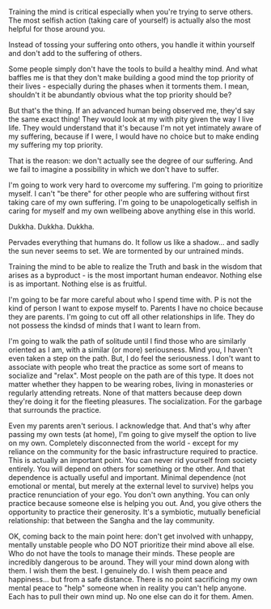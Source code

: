 Training the mind is critical especially when you're trying to serve others.
The most selfish action (taking care of yourself) is actually also the most helpful for those around you.

Instead of tossing your suffering onto others, you handle it within yourself and don't add to the suffering of others.

Some people simply don't have the tools to build a healthy mind. And what baffles me is that they don't make building a good mind the top priority of their lives - especially during the phases when it torments them. I mean, shouldn't it be abundantly obvious what the top priority should be?

But that's the thing. If an advanced human being observed me, they'd say the same exact thing! They would look at my with pity given the way I live life. They would understand that it's because I'm not yet intimately aware of my suffering, because if I were, I would have no choice but to make ending my suffering my top priority.

That is the reason: we don't actually see the degree of our suffering. And we fail to imagine a possibility in which we don't have to suffer.

I'm going to work very hard to overcome my suffering.
I'm going to prioritize myself. I can't "be there" for other people who are suffering without first taking care of my own suffering. I'm going to be unapologetically selfish in caring for myself and my own wellbeing above anything else in this world.

Dukkha. Dukkha. Dukkha.

Pervades everything that humans do. It follow us like a shadow... and sadly the sun never seems to set. We are tormented by our untrained minds.

Training the mind to be able to realize the Truth and bask in the wisdom that arises as a byproduct - is the most important human endeavor. Nothing else is as important. Nothing else is as fruitful.

I'm going to be far more careful about who I spend time with.
P is not the kind of person I want to expose myself to.
Parents I have no choice because they are parents.
I'm going to cut off all other relationships in life. They do not possess the kindsd of minds that I want to learn from.

I'm going to walk the path of solitude until I find those who are similarly oriented as I am, with a similar (or more) seriousness. Mind you, I haven't even taken a step on the path. But, I do feel the seriousness. I don't want to associate with people who treat the practice as some sort of means to socialize and "relax". Most people on the path are of this type. It does not matter whether they happen to be wearing robes, living in monasteries or regularly attending retreats. None of that matters because deep down they're doing it for the fleeting pleasures. The socialization. For the garbage that surrounds the practice.

Even my parents aren't serious. I acknowledge that. And that's why after passing my own tests (at home), I'm going to give myself the option to live on my own. Completely disconnected from the world - except for my reliance on the community for the basic infrastructure required to practice. This is actually an important point. You can never rid yourself from society entirely. You will depend on others for something or the other. And that dependence is actually useful and important. Minimal dependence (not emotional or mental, but merely at the external level to survive) helps you practice renunciation of your ego. You don't own anything. You can only practice because someone else is helping you out. And, you give others the opportunity to practice their generosity. It's a symbiotic, mutually beneficial relationship: that between the Sangha and the lay community.

OK, coming back to the main point here: don't get involved with unhappy, mentally unstable people who DO NOT prioritize their mind above all else. Who do not have the tools to manage their minds. These people are incredibly dangerous to be around. They will your mind down along with them. I wish them the best. I genuinely do. I wish them peace and happiness... but from a safe distance. There is no point sacrificing my own mental peace to "help" someone when in reality you can't help anyone. Each has to pull their own mind up. No one else can do it for them. Amen.